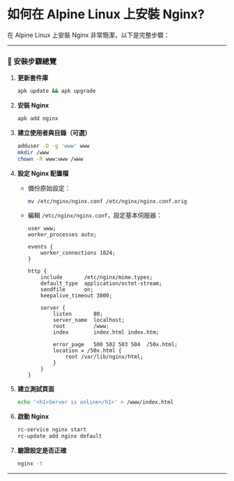 # 如何在 Alpine Linux 上安裝 Nginx?

在 Alpine Linux 上安裝 Nginx 非常簡潔，以下是完整步驟：

---

### 🧰 安裝步驟總覽

1. **更新套件庫**
   ```sh
   apk update && apk upgrade
   ```

2. **安裝 Nginx**
   ```sh
   apk add nginx
   ```

3. **建立使用者與目錄（可選）**
   ```sh
   adduser -D -g 'www' www
   mkdir /www
   chown -R www:www /www
   ```

4. **設定 Nginx 配置檔**
   - 備份原始設定：
     ```sh
     mv /etc/nginx/nginx.conf /etc/nginx/nginx.conf.orig
     ```
   - 編輯 `/etc/nginx/nginx.conf`，設定基本伺服器：
     ```nginx
     user www;
     worker_processes auto;

     events {
         worker_connections 1024;
     }

     http {
         include       /etc/nginx/mime.types;
         default_type  application/octet-stream;
         sendfile      on;
         keepalive_timeout 3000;

         server {
             listen       80;
             server_name  localhost;
             root         /www;
             index        index.html index.htm;

             error_page   500 502 503 504  /50x.html;
             location = /50x.html {
                 root /var/lib/nginx/html;
             }
         }
     }
     ```

5. **建立測試頁面**
   ```sh
   echo '<h1>Server is online</h1>' > /www/index.html
   ```

6. **啟動 Nginx**
   ```sh
   rc-service nginx start
   rc-update add nginx default
   ```

7. **驗證設定是否正確**
   ```sh
   nginx -t
   ```

---


